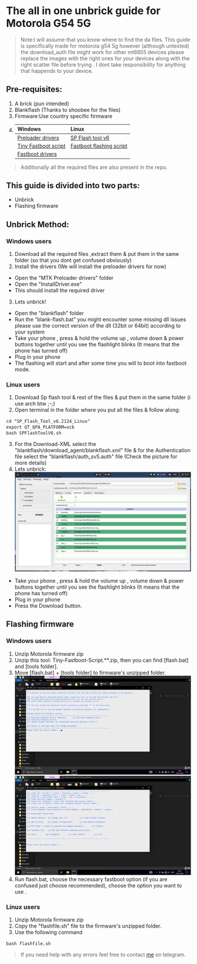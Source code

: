 # The all in one unbrick guide for Motorola G54 5G
>Note:I will assume that you know where to find the da files. This guide is specifically made for motorola g54 5g however (although untested) the download_auth file might work for other mt6855 devices please replace the images with the right ones for your devices along with the right scatter file before trying . I dont take responsibility for anything that happends to your device.

## Pre-requisites:
1) A brick (pun intended)
2) Blankflash (Thanks to shoobee for the files)
3) Firmware:Use country specific firmware 
4) | Windows | Linux |
   | ------- | ----- |
   | [Preloader drivers](https://drive.google.com/file/d/1HTXcYg5OB6oWhr6Fe-DeIXqv7P0olk60/view?usp=sharing) | [SP Flash tool v6](https://spflashtools.com/linux/sp-flash-tool-v6-2124-for-linux) |
   | [Tiny Fastboot script](https://mirrors.lolinet.com/software/windows/TinyFastbootScript/) | [Fastboot flashing script](https://github.com/not-ayan/motorola_g54_unbrick_guide/blob/main/flashfile.sh) |
   | [Fastboot drivers](https://dl.google.com/android/repository/usb_driver_r13-windows.zip) | |
>Additionally all the required files are also present in the repo.

## This guide is divided into two parts:
- Unbrick 
- Flashing firmware

## Unbrick Method:

### Windows users
1) Download all the required files ,extract them & put them in the same folder (so that you dont get confused obviously)
2) Install the drivers (We will install the preloader drivers for now)
- Open the "MTK Preloader drivers" folder 
- Open the "InstallDriver.exe"
- This should install the required driver
3) Lets unbrick!
- Open the "blankflash" folder
- Run the "blank-flash.bat" you might encounter some missing dll issues please use the correct version of the dll (32bit or 64bit) according to your system
- Take your phone , press & hold the volume up , volume down & power buttons together until you see the flashlight blinks (It means that the phone has turned off)
- Plug in your phone
- The flashing will start and after some time you will to boot into fastboot mode.

### Linux users
1) Download Sp flash tool & rest of the files & put them in the same folder (i use arch btw ;-;)
2) Open terminal in the folder where you put all the files & follow along:
```
cd "SP_Flash_Tool_v6.2124_Linux"
export QT_QPA_PLATFORM=xcb 
bash SPFlashToolV6.sh
``` 
3) For the Download-XML select the "blankflash/download_agent/blankflash.xml" file & for the Authentication file select the "blankflash/auth_sv5.auth" file (Check the picture for more details)
4) Lets unbrick: 
![Sp flash tool on linux](/assets/1-linux.png)
- Take your phone , press & hold the volume up , volume down & power buttons together until you see the flashlight blinks (It means that the phone has turned off)
- Plug in your phone
- Press the Download button.


## Flashing firmware

### Windows users
1) Unzip Motorola firmware zip
2) Unzip this tool: Tiny-Fastboot-Script.**.zip, then you can find [flash.bat] and [tools folder].
3) Move [flash.bat] + [tools folder] to firmware's unzipped folder.
![Fastboot option](/assets/fastboot_options.png)
![Flash option](/assets/flash_options.png)
4) Run flash.bat, choose the necessary fastboot option (if you are confused just choose recommended), choose the option you want to use .

### Linux users
1) Unzip Motorola firmware zip
2) Copy the "flashfile.sh" file to the firmware's unzipped folder.
3) Use the following command
```
bash flashfile.sh
```

>If you need help with any errors feel free to contact [me](t.me/not_ayan99) on telegram.
